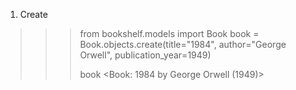 1. Create
>>> from bookshelf.models import Book
>>> book = Book.objects.create(title="1984", author="George Orwell", publication_year=1949)
>>>
>>> book
<Book: 1984 by George Orwell (1949)>